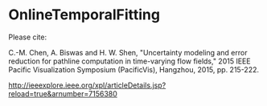 # OnlineTemporalFitting
Please cite:

C.-M. Chen, A. Biswas and H. W. Shen,
"Uncertainty modeling and error reduction for pathline computation in time-varying flow fields,"
2015 IEEE Pacific Visualization Symposium (PacificVis), Hangzhou, 2015, pp. 215-222.

http://ieeexplore.ieee.org/xpl/articleDetails.jsp?reload=true&arnumber=7156380
